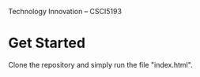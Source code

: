 Technology Innovation – CSCI5193

# Get Started
Clone the repository and simply run the file "index.html".

